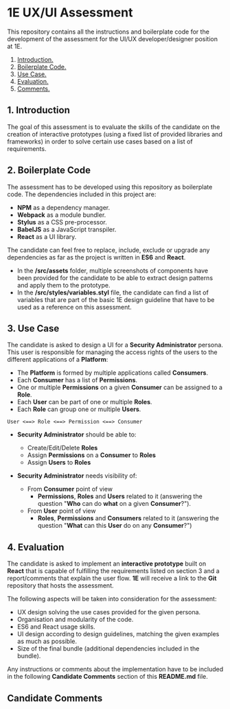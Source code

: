 # 1E UX/UI Assessment
This repository contains all the instructions and boilerplate code for the development of the assessment for the UI/UX developer/designer position at 1E.

1. [ Introduction. ](#intro)
2. [ Boilerplate Code. ](#boilerplate)
3. [ Use Case. ](#usecase)
4. [ Evaluation. ](#evaluation)
5. [ Comments. ](#comments)

<a name="intro"></a>
## 1. Introduction
The goal of this assessment is to evaluate the skills of the candidate on the creation of interactive prototypes (using a fixed list of provided libraries and frameworks) in order to solve certain use cases based on a list of requirements.

<a name="boilerplate"></a>
## 2. Boilerplate Code
The assessment has to be developed using this repository as boilerplate code. The dependencies included in this project are:
* **NPM** as a dependency manager.
* **Webpack** as a module bundler.
* **Stylus** as a CSS pre-processor.
* **BabelJS** as a JavaScript transpiler.
* **React** as a UI library.

The candidate can feel free to replace, include, exclude or upgrade any dependencies as far as the project is written in **ES6** and **React**.

* In the **/src/assets** folder, multiple screenshots of components have been provided for the candidate to be able to extract design patterns and apply them to the prototype.
* In the **/src/styles/variables.styl** file, the candidate can find a list of variables that are part of the basic 1E design guideline that have to be used as a reference on this assessment.

<a name="usecase"></a>
## 3. Use Case
The candidate is asked to design a UI for a **Security Administrator** persona. This user is responsible for managing the access rights of the users to the different applications of a **Platform**:
* The **Platform** is formed by multiple applications called **Consumers**.
* Each **Consumer** has a list of **Permissions**.
* One or multiple **Permissions** on a given **Consumer** can be assigned to a **Role**.
* Each **User** can be part of one or multiple **Roles**.
* Each **Role** can group one or multiple **Users**.

```
User <==> Role <==> Permission <==> Consumer
```

* **Security Administrator** should be able to:
  * Create/Edit/Delete **Roles**
  * Assign **Permissions** on a **Consumer** to **Roles**
  * Assign **Users** to **Roles**

* **Security Administrator** needs visibility of:
  * From **Consumer** point of view
    * **Permissions**, **Roles** and **Users** related to it (answering the question "**Who** can do **what** on a given **Consumer**?").
  * From **User** point of view
    * **Roles**, **Permissions** and **Consumers** related to it (answering the question "**What** can this **User** do on any **Consumer**?")

<a name="evaluation"></a>
## 4. Evaluation
The candidate is asked to implement an **interactive prototype** built on **React** that is capable of fulfilling the requirements listed on section 3 and a report/comments that explain the user flow. **1E** will receive a link to the **Git** repository that hosts the assessment.

The following aspects will be taken into consideration for the assessment:
* UX design solving the use cases provided for the given persona.
* Organisation and modularity of the code.
* ES6 and React usage skills.
* UI design according to design guidelines, matching the given examples as much as possible.
* Size of the final bundle (additional dependencies included in the bundle).

Any instructions or comments about the implementation have to be included in the following **Candidate Comments** section of this **README.md** file.

<a name="comments"></a>
## Candidate Comments ##
